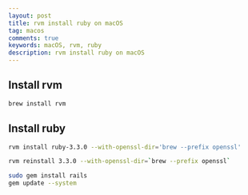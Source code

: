 ```yaml
---
layout: post
title: rvm install ruby on macOS
tag: macos
comments: true
keywords: macOS, rvm, ruby
description: rvm install ruby on macOS
---
```


## Install rvm

```bash
brew install rvm
```

## Install ruby

```bash
rvm install ruby-3.3.0 --with-openssl-dir='brew --prefix openssl'
```

```bash
rvm reinstall 3.3.0 --with-openssl-dir=`brew --prefix openssl`
```

```bash
sudo gem install rails
gem update --system
```
